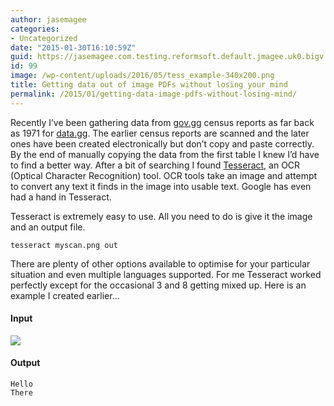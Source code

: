 ```yaml
---
author: jasemagee
categories:
- Uncategorized
date: "2015-01-30T16:10:59Z"
guid: https://jasemagee.com.testing.reformsoft.default.jmagee.uk0.bigv.io/?p=99
id: 99
image: /wp-content/uploads/2016/05/tess_example-340x200.png
title: Getting data out of image PDFs without losing your mind
permalink: /2015/01/getting-data-image-pdfs-without-losing-mind/
---
```

Recently I’ve been gathering data from [gov.gg](http://gov.gg "gov.gg") census reports as far back as 1971 for [data.gg](http://data.gg "data.gg"). The earlier census reports are scanned and the later ones have been created electronically but don’t copy and paste correctly. By the end of manually copying the data from the first table I knew I’d have to find a better way. After a bit of searching I found [Tesseract](https://code.google.com/p/tesseract-ocr/ "Tesseract"), an OCR (Optical Character Recognition) tool. OCR tools take an image and attempt to convert any text it finds in the image into usable text. Google has even had a hand in Tesseract.

Tesseract is extremely easy to use. All you need to do is give it the image and an output file.

```
tesseract myscan.png out
```

There are plenty of other options available to optimise for your particular situation and even multiple languages supported. For me Tesseract worked perfectly except for the occasional 3 and 8 getting mixed up. Here is an example I created earlier…

#### Input
<img class="responsive-img" src="/wp-content/uploads/2016/05/tess_example.png" />

#### Output

```
Hello
There
```
